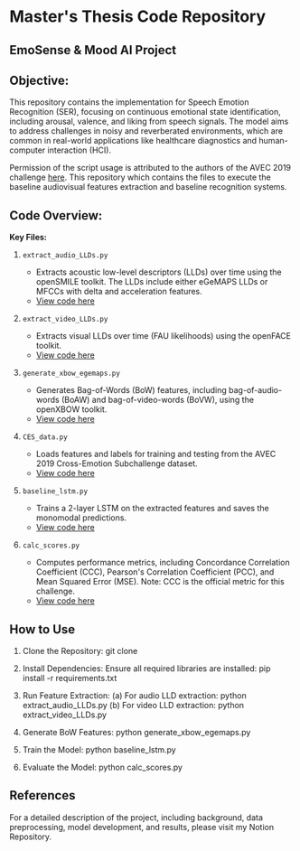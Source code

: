 # Master's Thesis Code Repository 
## EmoSense & Mood AI Project

## **Objective**: <br>
This repository contains the implementation for Speech Emotion Recognition (SER), focusing on continuous emotional state identification, including arousal, valence, and liking from speech signals. The model aims to address challenges in noisy and reverberated environments, which are common in real-world applications like healthcare diagnostics and human-computer interaction (HCI).

Permission of the script usage is attributed to the authors of the AVEC 2019 challenge [here](https://github.com/AudioVisualEmotionChallenge/AVEC2019). This repository which contains the files to execute the baseline audiovisual features extraction and baseline recognition systems.

## **Code Overview:**
**Key Files:**
1. `extract_audio_LLDs.py`
   - Extracts acoustic low-level descriptors (LLDs) over time using the openSMILE toolkit. The LLDs include either eGeMAPS LLDs or MFCCs with delta and acceleration features.
   - [View code here](https://github.com/sriramprog/Sriram-AVEC2019-Master-Thesis/blob/main/extract_audio_LLDs.py)

2. `extract_video_LLDs.py`
   - Extracts visual LLDs over time (FAU likelihoods) using the openFACE toolkit.
   - [View code here](https://github.com/sriramprog/Sriram-AVEC2019-Master-Thesis/blob/main/extract_video_LLDs.py)

3. `generate_xbow_egemaps.py`
   - Generates Bag-of-Words (BoW) features, including bag-of-audio-words (BoAW) and bag-of-video-words (BoVW), using the openXBOW toolkit.
   - [View code here](https://github.com/sriramprog/Sriram-AVEC2019-Master-Thesis/blob/main/generate_xbow_egemaps.py)

4. `CES_data.py`
   - Loads features and labels for training and testing from the AVEC 2019 Cross-Emotion Subchallenge dataset.
   - [View code here](https://github.com/sriramprog/Sriram-AVEC2019-Master-Thesis/blob/main/CES_data.py)
  
5. `baseline_lstm.py`
   - Trains a 2-layer LSTM on the extracted features and saves the monomodal predictions.
   - [View code here](https://github.com/sriramprog/Sriram-AVEC2019-Master-Thesis/blob/main/baseline_lstm.py)

6. `calc_scores.py`
   - Computes performance metrics, including Concordance Correlation Coefficient (CCC), Pearson's Correlation Coefficient (PCC), and Mean Squared Error (MSE). Note: CCC is the official metric for this challenge.
   - [View code here](https://github.com/sriramprog/Sriram-AVEC2019-Master-Thesis/blob/main/calc_scores.py)

## **How to Use**
1. Clone the Repository:
git clone 

2. Install Dependencies: Ensure all required libraries are installed:
pip install -r requirements.txt

3. Run Feature Extraction:
(a) For audio LLD extraction:
   python extract_audio_LLDs.py
(b) For video LLD extraction:
   python extract_video_LLDs.py

4. Generate BoW Features:
python generate_xbow_egemaps.py

5. Train the Model:
python baseline_lstm.py

6. Evaluate the Model:
python calc_scores.py

## **References**
For a detailed description of the project, including background, data preprocessing, model development, and results, please visit my Notion Repository.
